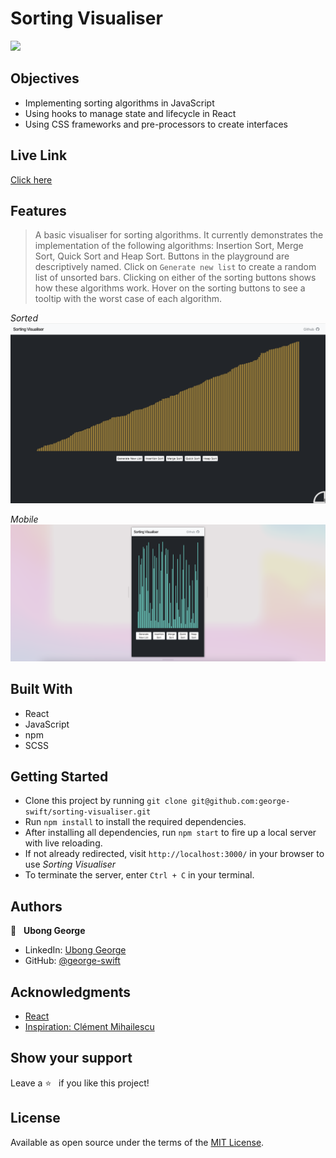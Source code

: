 # Sorting Visualiser

![](./public/sorting-vsx.gif)
## Objectives
- Implementing sorting algorithms in JavaScript
- Using hooks to manage state and lifecycle in React
- Using CSS frameworks and pre-processors to create interfaces

## Live Link
[Click here](https://react-sorting-visualiser.netlify.app/)
## Features
> A basic visualiser for sorting algorithms. It currently demonstrates the implementation of the following algorithms: Insertion Sort, Merge Sort, Quick Sort and Heap Sort. Buttons in the playground are descriptively named. Click on `Generate new list` to create a random list of unsorted bars. Clicking on either of the sorting buttons shows how these algorithms work. Hover on the sorting buttons to see a tooltip with the worst case of each algorithm.

_Sorted_
![](./public/sorted.png)

_Mobile_
![](./public/mobile.png)

## Built With
- React
- JavaScript
- npm
- SCSS

## Getting Started
- Clone this project by running `git clone git@github.com:george-swift/sorting-visualiser.git`
- Run `npm install` to install the required dependencies.
- After installing all dependencies, run `npm start` to fire up a local server with live reloading.
- If not already redirected, visit `http://localhost:3000/` in your browser to use _Sorting Visualiser_
- To terminate the server, enter `Ctrl + C` in your terminal.

## Authors

👤 &nbsp; **Ubong George**
- LinkedIn: [Ubong George](https://www.linkedin.com/in/ubong-itok)
- GitHub: [@george-swift](https://github.com/george-swift)

## Acknowledgments
- [React](https://reactjs.org/)
- [Inspiration: Clément Mihailescu](https://www.youtube.com/watch?v=pFXYym4Wbkc)

## Show your support

Leave a :star:️ &nbsp; if you like this project!

## License

Available as open source under the terms of the [MIT License](https://opensource.org/licenses/MIT).